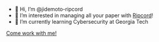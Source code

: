- 👋 Hi, I’m @jidemoto-ripcord
- 👀 I’m interested in managing all your paper with [Ripcord](https://www.ripcord.com/)!
- 🌱 I’m currently learning Cybersecurity at Georgia Tech

[Come work with me!](https://www.ripcord.com/careers/)
